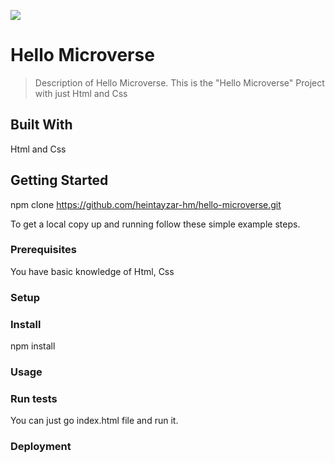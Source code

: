 ![](https://img.shields.io/badge/Microverse-blueviolet)

# Hello Microverse

> Description of Hello Microverse.
This is the "Hello Microverse" Project with just Html and Css

## Built With

Html and Css


## Getting Started

npm clone https://github.com/heintayzar-hm/hello-microverse.git


To get a local copy up and running follow these simple example steps.

### Prerequisites
You have basic knowledge of Html, Css
### Setup

### Install
npm install
### Usage

### Run tests
You can just go index.html file and run it.
### Deployment